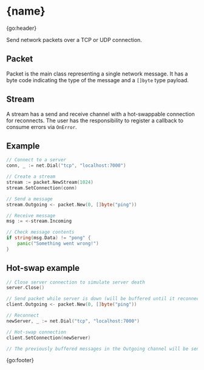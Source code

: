# {name}

{go:header}

Send network packets over a TCP or UDP connection.

## Packet

Packet is the main class representing a single network message. It has a byte code indicating the type of the message and a `[]byte` type payload.

## Stream

A stream has a send and receive channel with a hot-swappable connection for reconnects.
The user has the responsibility to register a callback to consume errors via `OnError`.

## Example

```go
// Connect to a server
conn, _ := net.Dial("tcp", "localhost:7000")

// Create a stream
stream := packet.NewStream(1024)
stream.SetConnection(conn)

// Send a message
stream.Outgoing <- packet.New(0, []byte("ping"))

// Receive message
msg := <-stream.Incoming

// Check message contents
if string(msg.Data) != "pong" {
	panic("Something went wrong!")
}
```

## Hot-swap example

```go
// Close server connection to simulate server death
server.Close()

// Send packet while server is down (will be buffered until it reconnects)
client.Outgoing <- packet.New(0, []byte("ping"))

// Reconnect
newServer, _ := net.Dial("tcp", "localhost:7000")

// Hot-swap connection
client.SetConnection(newServer)

// The previously buffered messages in the Outgoing channel will be sent now.
```

{go:footer}
